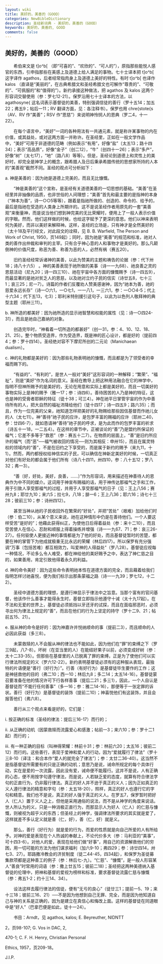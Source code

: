 ```yaml
---
layout: wiki
title: 美好的，美善的（GOOD）
categories: NewBibleDictionary
description: 圣经新词典 - 美好的，美善的（GOOD）
keywords: 美好的，美善的, GOOD
comments: false
---
```


## 美好的，美善的（GOOD）

　　希伯来文是 t]o^b[ （即“可喜的”、“欢欣的”、“可人的”），原指那些能悦人感官的东西，引申指那些在美感上及道德上给人满足的事物。七十士译本把 t]o^b[ 这字译作 agathos，后者经常指肉身上及道德上美好的特性。有时 t]o^b[ 也译作 kalos （直译是“美丽的”，在古典希腊文和圣经希腊文也可解作“尊贵的”、“可敬的”、“可佩服的”和“值得的”）。新约承接这种做法，把 agathos 及 kalos 这两个形容词交替使用（参：罗七12-21）。保罗沿用七十士译本的方法，以 agathosyne{ 这名词表示基督徒的美善，特别强调信徒的善行（罗十五14；加五22；弗五9；帖后一11；RV 翻译方面，见：各注释书）。保罗也用 chre{stote{s （AV、RV 作“美善”；RSV 作“恩慈”）来说明神怜悯人的恩典（罗二4，十一22）。

　　在每个语言中，“美好”一词的各种用法有一共通元素，就是称许某事物的内在价值，或其益处，或对这两方面一并称许。在圣经里，正如在一般文学作品中，“美好”可用于非道德的范畴（例如表示“有用”，好像“盐”〔太五13；路十四34〕；表示“高品质”，好像“金子”〔创二12〕，“牛”〔创四十一26〕；表示“多产”，好像“树”〔太七17〕，“地”〔路八8〕等等）。但是，圣经论到道德上和灵性上的美好时，却完全是神学上的概念，跟希腊人及日后秉承希腊传统的思想家所持的人本的“美善观”截然不同。圣经的观点可分析如下：

a. 神是美善的：因为祂是道德上完美的，而且无比慷慨。

　　“神是美善的”这个宣称，是圣经有关道德美善的一切思想的基础。“美善”在圣经里并非抽像的品质，也非世俗的人间理想；“美善”首先和最主要的是指神的本身（“神本为善”，诗一○○5等等），跟着是指祂所做的、创造的、命令的、给予的，最后是指祂在受造的人类身上所期许的。这不是说圣经作者用原先的一套“美善观”来衡量神，而是说当他们想到神完美的无比荣耀时，便用上了一般人表示价值的字眼。然而，他们这样做的时候，也给这字赋予了更深的意思。他们以神来表明何为美好，而非以美好来解释神。这样，圣经的立场是，只有神才是全然美好的（太十18及平行经文，对此段文的诠释，见 B. B. Warfield, The Person and Work of Christ, 1950，页149起）；同时，因为祂是“美善”的规范和标准，祂对人类的善作出仲裁和审判的主宰。只有合乎神心意的人和事物才是美好的。那么凡颠倒神的价值尺度，称恶为善、称善为恶的人，必然有祸（赛五20）。

　　旧约圣经经常诉诸神的美善，以此为赞美的主题和祷告的论据（参：代下卅18；诗八十六5） 。神的美善表现于祂所做的美事（诗一一九68）、祂良善之灵的恩慈活动（尼九20；诗一四三10）、祂在宇宙中各方面的慷慨赐予（诗一四五9），而最显著的是祂对贫乏人的恩慈，以及祂对立约子民的信实（诗廿五8，七十三1；哀三25；尼一7）。诗篇的作者们反覆劝人赞美感谢神，因为“祂本为善，祂的慈爱永远长存”（诗一○六1，一○七1，一一八1，一三六1，参：一○○4-5；代上十六34；代下五13，七3）；耶利米特别援引这句子，以此为以色列人敬拜神的典型主题（耶卅三11）。

b. 神所造的都美好：因为祂所造的显示祂智慧和权能的属性（见：诗一○四24-31），而且是祂自己嘉纳的对象。

　　创造完毕时，“神看着一切所造的都甚好”（创一31，参：4、10、12、18、21、25）。整个物质受造界，作为受造界，既是神的匠心设计，都是好的（提前四4；参：罗十四14）。圣经绝对容不下摩尼所创的二元论（Manichaean dualism）。

c. 神的礼物都是美好的：因为那些礼物表明祂的慷慨，而且都是为了领受者的幸福而赐下的。

　　“有益的”、“有利的”，是世人一般对“美好”这形容词的一种解释；“繁荣”、“福祉”，则是“美好”作为名词的意义。圣经在教导上把这种用法融合在它的神学中，指明不但神所赐予的是美好的，无论在用意和实际上都是美好的，而且一切美好的事物实际上是神的赐予（雅一17；参：诗四6）。善待困苦的人乃是神的特征，这也是神的受膏者耶稣的特征（徒十38；可三4）。神在祂平日掌管宇宙的作为中善待所有的人，把大自然的福祉沛降给他们（徒十四17；诗一四五9；路六35）；而且，作为一位完美的父亲，祂知道怎样把美好的礼物赐给那些因信基督而作祂儿女的人（太七11）。神“善待”祂子民的应许，是包罗丰富的赐福的应许（耶卅二40，参：廿四6-7），就如恳请神“善待”祂子民的呼求，是为此而作的包罗丰富的祈求（诗五十一18，一二五4）。在这样的章节中，正被谈论的“善”乃是盟约所保证的福气；它差不多等于“救恩”（参：赛五十二7）。在物质的层面上，“善”是旧约所应许的福气（而“恶”──福气被收回的情况──则为其相反：申卅15），而且在属灵特权的领域内的“善”，不是在旧约之下享受的，而是属于新约的赐予（来九11，十1）。然而，两约都授权给神信实的子民，可以确信在神新定美好的时候，一切真正对他们有好处的都会属于他们所有（诗八十四11，卅四10，参：八十五12；罗八32；弗一3）。

　　“善〔好，好处，美好，良善，……〕”作为形容词，用来描述在神善待人的恩典作为中不同的媒介。这词用于神宣布赐福的话，用于神传达那福气之手和工作，用于引致人享受那福气的过程，并用于人享受那福气的日子（见：王上八56；赛卅九8；耶廿九10；来六5；拉七9，八18；腓一6；王上八36；耶六16；诗七十三28；彼前三10；参：诗卅四12）。

　　甚至当神从祂的子民收回外在繁荣的“好处”，并把“苦处”（艰难）加给他们时（参：伯二10），从某个意义来说，祂在这种情形中仍是在善待他们。一个人要这样受苦“是好的”；他藉此获得纠正，为使他日后得着益处（参：来十二10），而且受苦使人在信心、忍耐和顺服上得着操练并增强（诗一一九67、71；参：哀三26-27）。任何驱使人更接近神的事情都是为了他的好处，而且基督徒暂时的苦楚，都要在神的掌管下为他成就极重无比永远的荣耀（林后四17）。所以保罗有充分强调“万事〔包括苦难〕都互相效力，叫爱神的人得益处”（罗八28）。基督徒应视每一种情况，不论多么令人难受，都在神给他的美好赐予之中，表达了神仁慈之目的，如果善用，肯定引致他得着永久的利益。

d. 神的命令美好：因为这些命令表明祂本性在道德方面的完全，而且藉着给我们指明怎样讨祂喜悦，便为我们标示出那条蒙福之路（诗一一九39；罗七12，十二2）。

　　圣经中道德方面的理想，是遵行神显示于律法中之旨意。当那个富有的官问基督，他该作什么善事才能得永生时，基督立即指示他遵守十诫（太十九17起）。在不法和无爱的世界上，基督徒必须抵挡以牙还牙的试探，而且在面临邪恶时，必须寻出何为律法上规定的“善”，而且在他们的行为上坚定的持守（罗十二9、21；帖前五15、21）。

e. 服从神的命令是好的：因为神嘉许并悦纳顺命的事（提前二3），而且顺命的人必因此获益（多三8）。

　　未蒙救赎的人不会服从神的律法也不能如此，因为他们在“罪”的束缚之下（罗三9起，八7-8）。坏树（在亚当里的人）在能结好果子以前，必须变成好树（参：太十二33-35）。但那些在基督里的人已脱离了罪的束缚，正是为了使他们可以实行律法所规定的义（罗六12-22）。新约表明基督徒必须有的这种服从表现，最独特的片语便是“善行〔好行为〕”。行善（有好行为）是基督徒毕生要作的工作；这是神拯救他的目的（弗二10；西一10；林后九8；多二14；太五14-16）。基督徒蒙召要准备在他的情况许可下行各样善事（提后二21；多三1），因此，一个人自认是基督徒而“不能行任何善事”（多一16；参：雅二14-16），那便等于一张定罪的诉状。善行（好行为）是基督徒的装饰（提前二10）；神喜悦他们有这装饰，并且会报答他们（弗六8）。

　　善行从三个观点来看是好的，它们是：

i. 按正确的标准（圣经的律法：提后三16-17）而行的；

ii. 从正确的动机（因蒙救赎而流露爱心和感激；帖前一3；来六10；参：罗十二1起）而行的；

iii. 有一种正确的目标（叫神得荣耀：林前十31；参：林前六20；太五16；彼前二12）而行的。这些善行，表现于爱神和爱人的行动，因为“爱就履行了律法”（罗十三8-10〔译注：和合本作“爱人的就完全了律法”〕；参：太廿二36-40）。这当然不是指基督徒所需要有的只是正确的动机；意思乃是说，诫命所规定的每个具体行动，实在是爱的一次流露，因此没有爱，诫命便不能履行。这并不是说，人有正确的心态，便不用按字句遵守律法，而是说，人若缺乏爱的态度，就算有符合律法字句的正直行为，仍非履行律法。真正的好人并不逊于真正的义人；因为正如真正的义人遵行律法的精意和字句（参：太五18-20），照样，真正的好人也遵行它的字句和精意。我们也不是说，真正的好人强于真正的义人。在罗五7，保罗暂时把好人（仁人）置于义人之上，但他是采用通俗的说法，而不是从神学的角度来说话。世人所认为的义，只是一种消极正直行为，而那显示人为好人（仁人）的仁慈与慷慨，则被视为超乎义的东西；但圣经上的神学，强调律法所要求的其实就是爱了，这样就差不多认定义就是善（仁，好），善（仁，好）就是义。

　　那么，善行（好行为）就是爱的行为，而爱的性质就是向自己所爱的人有所给予。对神的爱是表现在个人热诚的奉献上，不论代价多大（参：马利亚的“美事”，可十四3-6）。对他人的爱，表现在给他们做“好事”，用自己的资源解救他们的穷困，用一切可能的方法为他们谋求福利（加六9-10；弗四29；参：诗廿四14，卅七3、27）。耶路撒冷教会的济贫制度（徒二44-45，四34起），和保罗为圣徒募集款项都是这种善工的例子（参：林后七-九）。“仁慈”、“慷慨”，是一般人形容某人“善良”时常用的词语（参：撒上廿五15；彼前二18)；圣经把这两种美德纳入基督徒的伦理中，把神和基督的爱视为榜样和标准，要求基督徒流露仁慈与慷慨（参：弗五1-2；约十三14、34）。

　　设法这样去履行律法的信徒，便有“无亏的良心”（徒廿三1；提前一5、19；来十三18；彼前三16、21）──不是因为他想到自己无罪、完全，而是因为他知道自己与神的关系是正确的，因为是建立在真信心和悔改上面。这样的基督徒在同道眼中是“好人”（巴拿巴便是如此，徒十一24）。

　　书目：Arndt，见 agathos, kalos; E. Beyreuther, NIDNTT

2，页98-107; G. Vos in DAC, 2,

470-1; C. F. H. Henry, Christian Personal

Ethics, 1957，页209-18。

J.I.P.








